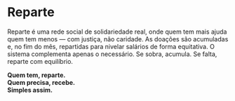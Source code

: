 # Reparte
Reparte é uma rede social de solidariedade real, onde quem tem mais ajuda quem tem menos — com justiça, não caridade. As doações são acumuladas e, no fim do mês, repartidas para nivelar salários de forma equitativa. O sistema complementa apenas o necessário. Se sobra, acumula. Se falta, reparte com equilíbrio.

**Quem tem, reparte.**<br>
**Quem precisa, recebe.** <br>
**Simples assim.**
